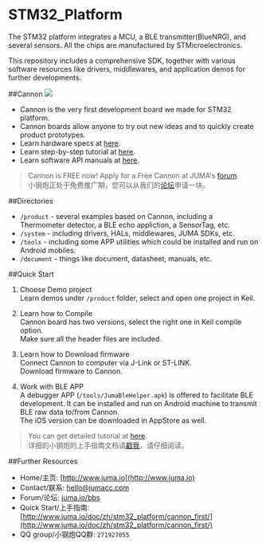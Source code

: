 # STM32_Platform

The STM32 platform integrates a MCU, a BLE transmitter(BlueNRG), and several sensors. All the chips are manufactured by STMicroelectronics.

This repository includes a comprehensive SDK, together with various software resources like drivers, middlewares, and application demos for further developments.


##Cannon
![](http://mydiscuz.b0.upaiyun.com/forum/201603/15/175436widgtvqjl48ujsv4.jpg)  

* Cannon is the very first development board we made for STM32 platform. 
* Cannon boards allow anyone to try out new ideas and to quickly create product prototypes.
* Learn hardware specs at [here](http://www.juma.io/platform/cannon.html).
* Learn step-by-step tutorial at [here](http://www.juma.io/doc/zh/stm32_platform/cannon_first/).
* Learn software API manuals at [here](http://www.juma.io/doc/zh/embedded_sdk.html).


> Cannon is FREE now! Apply for a Free Cannon at JUMA's [forum](http://bbs.juma.io:8080/bbs/forum.php?mod=viewthread&tid=131&page=1&extra=#pid433).  
> 小钢炮正处于免费推广期，您可以从我们的[论坛](http://bbs.juma.io:8080/bbs/forum.php?mod=viewthread&tid=131&page=1&extra=#pid433)申请一块。


##Directories
* `/product` - several examples based on Cannon, including a Thermometer detector, a BLE echo appliction, a SensorTag, etc. 
* `/system` - including drivers, HALs, middlewares, JUMA SDKs, etc.
* `/tools` - including some APP utilities which could be installed and run on Android mobiles. 
* `/document` - things like document, datasheet, manuals, etc.


##Quick Start

1. Choose Demo project  
Learn demos under `/product` folder, select and open one project in Keil.  

2. Learn how to Compile   
Cannon board has two versions, select the right one in Keil compile option.  
Make sure all the header files are included.

3. Learn how to Download firmware  
Connect Cannon to computer via J-Link or ST-LINK.   
Download firmware to Cannon.

4. Work with BLE APP  
A debugger APP (`/tools/JumaBleHelper.apk`) is offered to facilitate BLE development. It can be installed and run on Android machine to transmit BLE raw data to/from Cannon.  
The iOS version can be downloaded in AppStore as well.

> You can get detailed tutorial at [here](http://www.juma.io/doc/zh/stm32_platform/cannon_first/).    
> 详细的小钢炮的上手指南文档请[戳我](http://www.juma.io/doc/zh/stm32_platform/cannon_first/)，请仔细阅读。


##Further Resources
* Home/主页: [http://www.juma.io](http://www.juma.io)
* Contact/联系: [hello@jumacc.com](hello@jumacc.com)
* Forum/论坛: [juma.io/bbs](juma.io/bbs)
* Quick Start/上手指南: [http://www.juma.io/doc/zh/stm32_platform/cannon_first/](http://www.juma.io/doc/zh/stm32_platform/cannon_first/)
* QQ group/小钢炮QQ群: `271927055`


